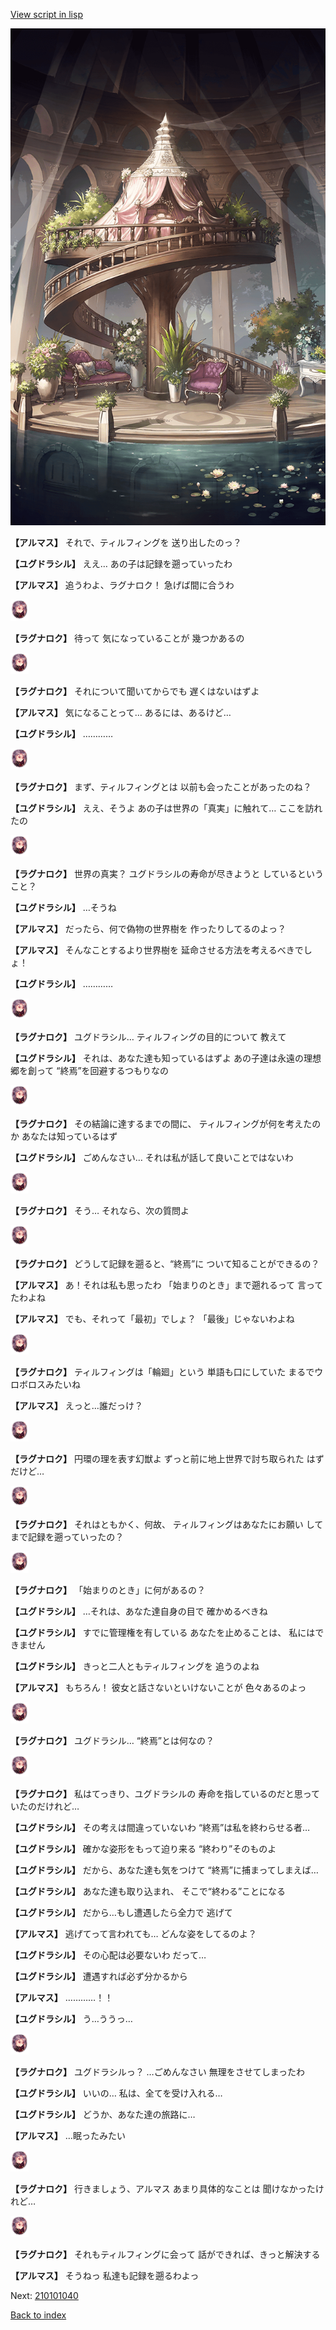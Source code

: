 [View script in lisp](../scripts/210101030.txt)

![yggdrasill_bedroom_light.png](../images/backgrounds/yggdrasill_bedroom_light.png)

**【アルマス】**
それで、ティルフィングを
送り出したのっ？

**【ユグドラシル】**
ええ…
あの子は記録を遡っていったわ

**【アルマス】**
追うわよ、ラグナロク！
急げば間に合うわ

<img src="../images/units/5103621.png" alt="5103621.png" height="34"/>

**【ラグナロク】**
待って
気になっていることが
幾つかあるの

<img src="../images/units/5103621.png" alt="5103621.png" height="34"/>

**【ラグナロク】**
それについて聞いてからでも
遅くはないはずよ

**【アルマス】**
気になることって…
あるには、あるけど…

**【ユグドラシル】**
…………

<img src="../images/units/5103621.png" alt="5103621.png" height="34"/>

**【ラグナロク】**
まず、ティルフィングとは
以前も会ったことがあったのね？

**【ユグドラシル】**
ええ、そうよ
あの子は世界の「真実」に触れて…
ここを訪れたの

<img src="../images/units/5103621.png" alt="5103621.png" height="34"/>

**【ラグナロク】**
世界の真実？
ユグドラシルの寿命が尽きようと
しているということ？

**【ユグドラシル】**
…そうね

**【アルマス】**
だったら、何で偽物の世界樹を
作ったりしてるのよっ？

**【アルマス】**
そんなことするより世界樹を
延命させる方法を考えるべきでしょ！

**【ユグドラシル】**
…………

<img src="../images/units/5103621.png" alt="5103621.png" height="34"/>

**【ラグナロク】**
ユグドラシル…
ティルフィングの目的について
教えて

**【ユグドラシル】**
それは、あなた達も知っているはずよ
あの子達は永遠の理想郷を創って
“終焉”を回避するつもりなの

<img src="../images/units/5103621.png" alt="5103621.png" height="34"/>

**【ラグナロク】**
その結論に達するまでの間に、
ティルフィングが何を考えたのか
あなたは知っているはず

**【ユグドラシル】**
ごめんなさい…
それは私が話して良いことではないわ

<img src="../images/units/5103621.png" alt="5103621.png" height="34"/>

**【ラグナロク】**
そう…
それなら、次の質問よ

<img src="../images/units/5103621.png" alt="5103621.png" height="34"/>

**【ラグナロク】**
どうして記録を遡ると、“終焉”に
ついて知ることができるの？

**【アルマス】**
あ！それは私も思ったわ
「始まりのとき」まで遡れるって
言ってたわよね

**【アルマス】**
でも、それって「最初」でしょ？
「最後」じゃないわよね

<img src="../images/units/5103621.png" alt="5103621.png" height="34"/>

**【ラグナロク】**
ティルフィングは「輪廻」という
単語も口にしていた
まるでウロボロスみたいね

**【アルマス】**
えっと…誰だっけ？

<img src="../images/units/5103621.png" alt="5103621.png" height="34"/>

**【ラグナロク】**
円環の理を表す幻獣よ
ずっと前に地上世界で討ち取られた
はずだけど…

<img src="../images/units/5103621.png" alt="5103621.png" height="34"/>

**【ラグナロク】**
それはともかく、何故、
ティルフィングはあなたにお願い
してまで記録を遡っていったの？

<img src="../images/units/5103621.png" alt="5103621.png" height="34"/>

**【ラグナロク】**
「始まりのとき」に何があるの？

**【ユグドラシル】**
…それは、あなた達自身の目で
確かめるべきね

**【ユグドラシル】**
すでに管理権を有している
あなたを止めることは、
私にはできません

**【ユグドラシル】**
きっと二人ともティルフィングを
追うのよね

**【アルマス】**
もちろん！
彼女と話さないといけないことが
色々あるのよっ

<img src="../images/units/5103621.png" alt="5103621.png" height="34"/>

**【ラグナロク】**
ユグドラシル…
“終焉”とは何なの？

<img src="../images/units/5103621.png" alt="5103621.png" height="34"/>

**【ラグナロク】**
私はてっきり、ユグドラシルの
寿命を指しているのだと思って
いたのだけれど…

**【ユグドラシル】**
その考えは間違っていないわ
“終焉”は私を終わらせる者…

**【ユグドラシル】**
確かな姿形をもって迫り来る
“終わり”そのものよ

**【ユグドラシル】**
だから、あなた達も気をつけて
“終焉”に捕まってしまえば…

**【ユグドラシル】**
あなた達も取り込まれ、
そこで“終わる”ことになる

**【ユグドラシル】**
だから…もし遭遇したら全力で
逃げて

**【アルマス】**
逃げてって言われても…
どんな姿をしてるのよ？

**【ユグドラシル】**
その心配は必要ないわ
だって…

**【ユグドラシル】**
遭遇すれば必ず分かるから

**【アルマス】**
…………！！

**【ユグドラシル】**
う…ううっ…

<img src="../images/units/5103621.png" alt="5103621.png" height="34"/>

**【ラグナロク】**
ユグドラシルっ？
…ごめんなさい
無理をさせてしまったわ

**【ユグドラシル】**
いいの…
私は、全てを受け入れる…

**【ユグドラシル】**
どうか、あなた達の旅路に…

**【アルマス】**
…眠ったみたい

<img src="../images/units/5103621.png" alt="5103621.png" height="34"/>

**【ラグナロク】**
行きましょう、アルマス
あまり具体的なことは
聞けなかったけれど…

<img src="../images/units/5103621.png" alt="5103621.png" height="34"/>

**【ラグナロク】**
それもティルフィングに会って
話ができれば、きっと解決する

**【アルマス】**
そうねっ
私達も記録を遡るわよっ

Next: [210101040](210101040.md)

[Back to index](index.md)

